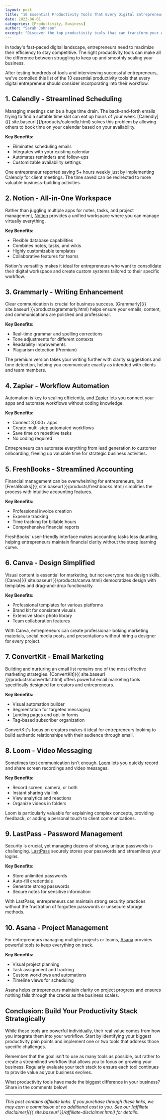 ```yaml
---
layout: post
title: "10 Essential Productivity Tools That Every Digital Entrepreneur Needs"
date: 2023-06-01
categories: [Productivity, Business]
author: "Sarah Johnson"
excerpt: "Discover the top productivity tools that can transform your workflow and help you get more done in less time."
---
```


In today's fast-paced digital landscape, entrepreneurs need to maximize their efficiency to stay competitive. The right productivity tools can make all the difference between struggling to keep up and smoothly scaling your business. 

After testing hundreds of tools and interviewing successful entrepreneurs, we've compiled this list of the 10 essential productivity tools that every digital entrepreneur should consider incorporating into their workflow.

## 1. Calendly - Streamlined Scheduling

Managing meetings can be a huge time drain. The back-and-forth emails trying to find a suitable time slot can eat up hours of your week. [Calendly]({{ site.baseurl }}/products/calendly.html) solves this problem by allowing others to book time on your calendar based on your availability.

**Key Benefits:**
- Eliminates scheduling emails
- Integrates with your existing calendar
- Automates reminders and follow-ups
- Customizable availability settings

One entrepreneur reported saving 5+ hours weekly just by implementing Calendly for client meetings. The time saved can be redirected to more valuable business-building activities.

## 2. Notion - All-in-One Workspace

Rather than juggling multiple apps for notes, tasks, and project management, [Notion](https://notion.so) provides a unified workspace where you can manage virtually everything.

**Key Benefits:**
- Flexible database capabilities
- Combines notes, tasks, and wikis
- Highly customizable templates
- Collaborative features for teams

Notion's versatility makes it ideal for entrepreneurs who want to consolidate their digital workspace and create custom systems tailored to their specific workflow.

## 3. Grammarly - Writing Enhancement

Clear communication is crucial for business success. [Grammarly]({{ site.baseurl }}/products/grammarly.html) helps ensure your emails, content, and communications are polished and professional.

**Key Benefits:**
- Real-time grammar and spelling corrections
- Tone adjustments for different contexts
- Readability improvements
- Plagiarism detection (Premium)

The premium version takes your writing further with clarity suggestions and tone detection, helping you communicate exactly as intended with clients and team members.

## 4. Zapier - Workflow Automation

Automation is key to scaling efficiently, and [Zapier](https://zapier.com) lets you connect your apps and automate workflows without coding knowledge.

**Key Benefits:**
- Connect 3,000+ apps
- Create multi-step automated workflows
- Save time on repetitive tasks
- No coding required

Entrepreneurs can automate everything from lead generation to customer onboarding, freeing up valuable time for strategic business activities.

## 5. FreshBooks - Streamlined Accounting

Financial management can be overwhelming for entrepreneurs, but [FreshBooks]({{ site.baseurl }}/products/freshbooks.html) simplifies the process with intuitive accounting features.

**Key Benefits:**
- Professional invoice creation
- Expense tracking
- Time tracking for billable hours
- Comprehensive financial reports

FreshBooks' user-friendly interface makes accounting tasks less daunting, helping entrepreneurs maintain financial clarity without the steep learning curve.

## 6. Canva - Design Simplified

Visual content is essential for marketing, but not everyone has design skills. [Canva]({{ site.baseurl }}/products/canva.html) democratizes design with templates and drag-and-drop functionality.

**Key Benefits:**
- Professional templates for various platforms
- Brand kit for consistent visuals
- Extensive stock photo library
- Team collaboration features

With Canva, entrepreneurs can create professional-looking marketing materials, social media posts, and presentations without hiring a designer for every project.

## 7. ConvertKit - Email Marketing

Building and nurturing an email list remains one of the most effective marketing strategies. [ConvertKit]({{ site.baseurl }}/products/convertkit.html) offers powerful email marketing tools specifically designed for creators and entrepreneurs.

**Key Benefits:**
- Visual automation builder
- Segmentation for targeted messaging
- Landing pages and opt-in forms
- Tag-based subscriber organization

ConvertKit's focus on creators makes it ideal for entrepreneurs looking to build authentic relationships with their audience through email.

## 8. Loom - Video Messaging

Sometimes text communication isn't enough. [Loom](https://www.loom.com/) lets you quickly record and share screen recordings and video messages.

**Key Benefits:**
- Record screen, camera, or both
- Instant sharing via link
- View analytics and reactions
- Organize videos in folders

Loom is particularly valuable for explaining complex concepts, providing feedback, or adding a personal touch to client communications.

## 9. LastPass - Password Management

Security is crucial, yet managing dozens of strong, unique passwords is challenging. [LastPass](https://www.lastpass.com/) securely stores your passwords and streamlines your logins.

**Key Benefits:**
- Store unlimited passwords
- Auto-fill credentials
- Generate strong passwords
- Secure notes for sensitive information

With LastPass, entrepreneurs can maintain strong security practices without the frustration of forgotten passwords or unsecure storage methods.

## 10. Asana - Project Management

For entrepreneurs managing multiple projects or teams, [Asana](https://asana.com/) provides powerful tools to keep everything on track.

**Key Benefits:**
- Visual project planning
- Task assignment and tracking
- Custom workflows and automations
- Timeline views for scheduling

Asana helps entrepreneurs maintain clarity on project progress and ensures nothing falls through the cracks as the business scales.

## Conclusion: Build Your Productivity Stack Strategically

While these tools are powerful individually, their real value comes from how you integrate them into your workflow. Start by identifying your biggest productivity pain points and implement one or two tools that address those specific challenges.

Remember that the goal isn't to use as many tools as possible, but rather to create a streamlined workflow that allows you to focus on growing your business. Regularly evaluate your tech stack to ensure each tool continues to provide value as your business evolves.

What productivity tools have made the biggest difference in your business? Share in the comments below!

---

*This post contains affiliate links. If you purchase through these links, we may earn a commission at no additional cost to you. See our [affiliate disclaimer]({{ site.baseurl }}/affiliate-disclaimer.html) for details.*
